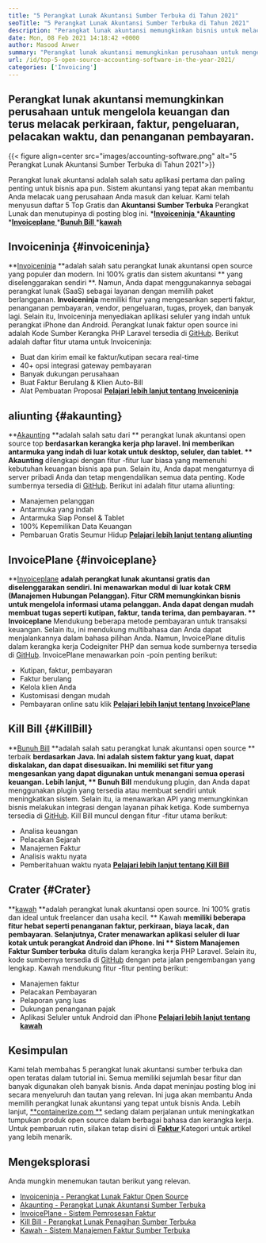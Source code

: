 ```yaml
---
title: "5 Perangkat Lunak Akuntansi Sumber Terbuka di Tahun 2021" 
seoTitle: "5 Perangkat Lunak Akuntansi Sumber Terbuka di Tahun 2021" 
description: "Perangkat lunak akuntansi memungkinkan bisnis untuk melacak uang masuk dan keluar. Pilih perangkat lunak faktur yang tepat dan tahan dengan ketat pada keuangan." 
date: Mon, 08 Feb 2021 14:18:42 +0000
author: Masood Anwer
summary: "Perangkat lunak akuntansi memungkinkan perusahaan untuk mengelola keuangan dan terus melacak estimasi, faktur, pengeluaran, pelacakan waktu, dan penanganan pembayaran." 
url: /id/top-5-open-source-accounting-software-in-the-year-2021/
categories: ['Invoicing']
---
```


## Perangkat lunak akuntansi memungkinkan perusahaan untuk mengelola keuangan dan terus melacak perkiraan, faktur, pengeluaran, pelacakan waktu, dan penanganan pembayaran.

{{< figure align=center src="images/accounting-software.png" alt="5 Perangkat Lunak Akuntansi Sumber Terbuka di Tahun 2021">}}

Perangkat lunak akuntansi adalah salah satu aplikasi pertama dan paling penting untuk bisnis apa pun. Sistem akuntansi yang tepat akan membantu Anda melacak uang perusahaan Anda masuk dan keluar. Kami telah menyusun daftar 5 Top Gratis dan **Akuntansi Sumber Terbuka**  Perangkat Lunak dan menutupinya di posting blog ini.
  *[**Invoiceninja** ][1]
  *[**Akaunting** ][2]
  *[**Invoiceplane** ][3]
  *[**Bunuh Bill** ][4]
  *[**kawah** ][5]

## Invoiceninja   {#invoiceninja}
**[Invoiceninja][6]  **adalah salah satu perangkat lunak akuntansi open source yang populer dan modern. Ini 100% gratis dan sistem akuntansi **  yang diselenggarakan sendiri **. Namun, Anda dapat menggunakannya sebagai perangkat lunak (SaaS) sebagai layanan dengan memilih paket berlangganan.  **Invoiceninja**   memiliki fitur yang mengesankan seperti faktur, penanganan pembayaran, vendor, pengeluaran, tugas, proyek, dan banyak lagi. Selain itu, Invoiceninja menyediakan aplikasi seluler yang indah untuk perangkat iPhone dan Android. Perangkat lunak faktur open source ini adalah Kode Sumber Kerangka PHP Laravel tersedia di [GitHub][7].
Berikut adalah daftar fitur utama untuk Invoiceninja:
  * Buat dan kirim email ke faktur/kutipan secara real-time
  * 40+ opsi integrasi gateway pembayaran
  * Banyak dukungan perusahaan
  * Buat Faktur Berulang & Klien Auto-Bill
  * Alat Pembuatan Proposal
**[Pelajari lebih lanjut tentang Invoiceninja][8]** 

## aliunting   {#akaunting}
**[Akaunting][9]  **adalah salah satu dari **  perangkat lunak akuntansi open source top  **berdasarkan kerangka kerja php laravel. Ini memberikan antarmuka yang indah di luar kotak untuk desktop, seluler, dan tablet. **  Akaunting**  dilengkapi dengan fitur -fitur luar biasa yang memenuhi kebutuhan keuangan bisnis apa pun. Selain itu, Anda dapat mengaturnya di server pribadi Anda dan tetap mengendalikan semua data penting. Kode sumbernya tersedia di [GitHub][10].
Berikut ini adalah fitur utama aliunting:
  * Manajemen pelanggan
  * Antarmuka yang indah
  * Antarmuka Siap Ponsel & Tablet
  * 100% Kepemilikan Data Keuangan
  * Pembaruan Gratis Seumur Hidup
**[Pelajari lebih lanjut tentang aliunting][11]** 

## InvoicePlane   {#invoiceplane}
**[Invoiceplane][12]  **adalah perangkat lunak akuntansi gratis dan diselenggarakan sendiri. Ini menawarkan modul di luar kotak CRM (Manajemen Hubungan Pelanggan). Fitur CRM memungkinkan bisnis untuk mengelola informasi utama pelanggan. Anda dapat dengan mudah membuat tugas seperti kutipan, faktur, tanda terima, dan pembayaran. **  Invoiceplane**  Mendukung beberapa metode pembayaran untuk transaksi keuangan. Selain itu, ini mendukung multibahasa dan Anda dapat menjalankannya dalam bahasa pilihan Anda. Namun, InvoicePlane ditulis dalam kerangka kerja Codeigniter PHP dan semua kode sumbernya tersedia di [GitHub][13].
InvoicePlane menawarkan poin -poin penting berikut:
  * Kutipan, faktur, pembayaran
  * Faktur berulang
  * Kelola klien Anda
  * Kustomisasi dengan mudah
  * Pembayaran online satu klik
**[Pelajari lebih lanjut tentang InvoicePlane][14]** 

## Kill Bill   {#KillBill}
**[Bunuh Bill][15]  **adalah salah satu perangkat lunak akuntansi open source **  terbaik  **berdasarkan Java. Ini adalah sistem faktur yang kuat, dapat diskalakan, dan dapat disesuaikan. Ini memiliki set fitur yang mengesankan yang dapat digunakan untuk menangani semua operasi keuangan. Lebih lanjut, **  Bunuh Bill**  mendukung plugin, dan Anda dapat menggunakan plugin yang tersedia atau membuat sendiri untuk meningkatkan sistem. Selain itu, ia menawarkan API yang memungkinkan bisnis melakukan integrasi dengan layanan pihak ketiga. Kode sumbernya tersedia di [GitHub][16].
Kill Bill muncul dengan fitur -fitur utama berikut:
  * Analisa keuangan
  * Pelacakan Sejarah
  * Manajemen Faktur
  * Analisis waktu nyata
  * Pemberitahuan waktu nyata
**[Pelajari lebih lanjut tentang Kill Bill][17]** 

## Crater   {#Crater}
**[kawah][18]  **adalah perangkat lunak akuntansi open source. Ini 100% gratis dan ideal untuk freelancer dan usaha kecil. **  Kawah  **memiliki beberapa fitur hebat seperti penanganan faktur, perkiraan, biaya lacak, dan pembayaran. Selanjutnya, Crater menawarkan aplikasi seluler di luar kotak untuk perangkat Android dan iPhone. Ini **  Sistem Manajemen Faktur Sumber terbuka**  ditulis dalam kerangka kerja PHP Laravel. Selain itu, kode sumbernya tersedia di [GitHub][19] dengan peta jalan pengembangan yang lengkap.
Kawah mendukung fitur -fitur penting berikut:
  * Manajemen faktur
  * Pelacakan Pembayaran
  * Pelaporan yang luas
  * Dukungan penanganan pajak
  * Aplikasi Seluler untuk Android dan iPhone
**[Pelajari lebih lanjut tentang kawah][20]** 

## Kesimpulan
Kami telah membahas 5 perangkat lunak akuntansi sumber terbuka dan open teratas dalam tutorial ini. Semua memiliki sejumlah besar fitur dan banyak digunakan oleh banyak bisnis. Anda dapat meninjau posting blog ini secara menyeluruh dan tautan yang relevan. Ini juga akan membantu Anda memilih perangkat lunak akuntansi yang tepat untuk bisnis Anda.
Lebih lanjut, [**containerize.com **][21] sedang dalam perjalanan untuk meningkatkan tumpukan produk open source dalam berbagai bahasa dan kerangka kerja. Untuk pembaruan rutin, silakan tetap disini di [ **Faktur**  ][22] Kategori untuk artikel yang lebih menarik.

## Mengeksplorasi
Anda mungkin menemukan tautan berikut yang relevan.
  * [Invoiceninja - Perangkat Lunak Faktur Open Source][23]
  * [Akaunting - Perangkat Lunak Akuntansi Sumber Terbuka][24]
  * [InvoicePlane - Sistem Pemrosesan Faktur][25]
  * [Kill Bill - Perangkat Lunak Penagihan Sumber Terbuka][26]
  * [Kawah - Sistem Manajemen Faktur Sumber Terbuka][27]

  
[1]: #InvoiceNinja
[2]: #Akaunting
[3]: #InvoicePlane
[4]: #KillBill
[5]: #Crater
[6]: https://products.containerize.com/invoicing/invoiceninja
[7]: https://github.com/invoiceninja/invoiceninja
[8]: https://www.invoiceninja.com
[9]: https://products.containerize.com/invoicing/akaunting
[10]: https://github.com/akaunting/akaunting
[11]: https://akaunting.com
[12]: https://products.containerize.com/invoicing/invoiceplane
[13]: https://github.com/InvoicePlane/InvoicePlane
[14]: https://www.invoiceplane.com
[15]: https://products.containerize.com/invoicing/killbill
[16]: https://github.com/killbill/killbill
[17]: https://killbill.io
[18]: https://products.containerize.com/invoicing/crater
[19]: https://github.com/bytefury/crater
[20]: https://craterapp.com
[21]: https://containerize.com
[22]: https://blog.containerize.com/category/invoicing/
[23]: https://products.containerize.com/invoicing/invoiceninja/
[24]: https://products.containerize.com/invoicing/akaunting/
[25]: https://products.containerize.com/invoicing/invoiceplane/
[26]: https://products.containerize.com/invoicing/killbill/
[27]: https://products.containerize.com/invoicing/crater/

